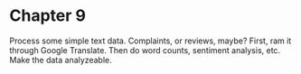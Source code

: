 # Chapter 9 

Process some simple text data. Complaints, or reviews, maybe?  First, ram it through Google Translate.  Then do word counts, sentiment analysis, etc.  Make the data analyzeable.
